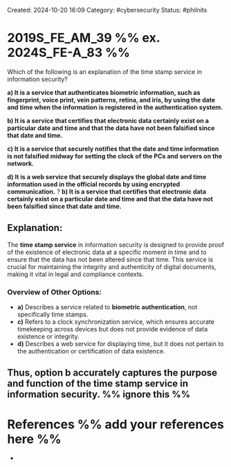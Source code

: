 Created: 2024-10-20 16:09
Category: #cybersecurity 
Status: #philnits



# 2019S_FE_AM_39 %% ex. 2024S_FE-A_83 %%

Which of the following is an explanation of the time stamp service in information security? 

**a) It is a service that authenticates biometric information, such as fingerprint, voice print, vein patterns, retina, and iris, by using the date and time when the information is registered in the authentication system.** 

**b) It is a service that certifies that electronic data certainly exist on a particular date and time and that the data have not been falsified since that date and time.** 

**c) It is a service that securely notifies that the date and time information is not falsified midway for setting the clock of the PCs and servers on the network.** 

**d) It is a web service that securely displays the global date and time information used in the official records by using encrypted communication.**
?
**b) It is a service that certifies that electronic data certainly exist on a particular date and time and that the data have not been falsified since that date and time.** 
## **Explanation:**

The **time stamp service** in information security is designed to provide proof of the existence of electronic data at a specific moment in time and to ensure that the data has not been altered since that time. This service is crucial for maintaining the integrity and authenticity of digital documents, making it vital in legal and compliance contexts.

### Overview of Other Options:

- **a)** Describes a service related to **biometric authentication**, not specifically time stamps.
- **c)** Refers to a clock synchronization service, which ensures accurate timekeeping across devices but does not provide evidence of data existence or integrity.
- **d)** Describes a web service for displaying time, but it does not pertain to the authentication or certification of data existence.

Thus, option **b** accurately captures the purpose and function of the time stamp service in information security.
%% ignore this %%
---









# References %% add your references here %%
- 